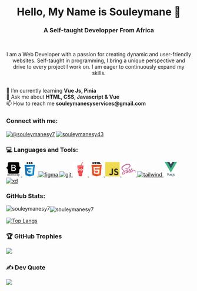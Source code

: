 <h1 align="center">Hello, My Name is Souleymane 👋</h1> 
<h3 align="center">A Self-taught Developper From Africa</h3>
<br>
<p align="center">I am a Web Developer with a passion for creating dynamic and user-friendly websites. Self-taught in programming, I bring a unique perspective and drive to every project I work on. I am eager to continuously expand my skills.</p>
<br>
🌱 I’m currently learning <strong>Vue Js, Pinia</strong><br> 
💬 Ask me about <strong>HTML, CSS, Javascript & Vue</strong><br>
📫 How to reach me <strong> souleymanesyservices@gmail.com </strong>

<h3 align="left">Connect with me:</h3>
<p align="left">
<a href="https://codepen.io/@souleymanesy7" target="blank"><img align="center" src="https://raw.githubusercontent.com/rahuldkjain/github-profile-readme-generator/master/src/images/icons/Social/codepen.svg" alt="@souleymanesy7" height="30" width="40" /></a>
<a href="https://twitter.com/souleymanesy43" target="blank"><img align="center" src="https://raw.githubusercontent.com/rahuldkjain/github-profile-readme-generator/master/src/images/icons/Social/twitter.svg" alt="souleymanesy43" height="30" width="40" /></a>
</p>

<h3 align="left">💻 Languages and Tools:</h3>
<p align="left"> <a href="https://getbootstrap.com" target="_blank" rel="noreferrer"> <img src="https://raw.githubusercontent.com/devicons/devicon/master/icons/bootstrap/bootstrap-plain-wordmark.svg" alt="bootstrap" width="40" height="40"/> </a> <a href="https://www.w3schools.com/css/" target="_blank" rel="noreferrer"> <img src="https://raw.githubusercontent.com/devicons/devicon/master/icons/css3/css3-original-wordmark.svg" alt="css3" width="40" height="40"/> </a> <a href="https://www.figma.com/" target="_blank" rel="noreferrer"> <img src="https://www.vectorlogo.zone/logos/figma/figma-icon.svg" alt="figma" width="40" height="40"/> </a> <a href="https://git-scm.com/" target="_blank" rel="noreferrer"> <img src="https://www.vectorlogo.zone/logos/git-scm/git-scm-icon.svg" alt="git" width="40" height="40"/> </a> <a href="https://gulpjs.com" target="_blank" rel="noreferrer"> <img src="https://raw.githubusercontent.com/devicons/devicon/master/icons/gulp/gulp-plain.svg" alt="gulp" width="40" height="40"/> </a> <a href="https://www.w3.org/html/" target="_blank" rel="noreferrer"> <img src="https://raw.githubusercontent.com/devicons/devicon/master/icons/html5/html5-original-wordmark.svg" alt="html5" width="40" height="40"/> </a> <a href="https://developer.mozilla.org/en-US/docs/Web/JavaScript" target="_blank" rel="noreferrer"> <img src="https://raw.githubusercontent.com/devicons/devicon/master/icons/javascript/javascript-original.svg" alt="javascript" width="40" height="40"/> </a> <a href="https://sass-lang.com" target="_blank" rel="noreferrer"> <img src="https://raw.githubusercontent.com/devicons/devicon/master/icons/sass/sass-original.svg" alt="sass" width="40" height="40"/> </a> <a href="https://tailwindcss.com/" target="_blank" rel="noreferrer"> <img src="https://www.vectorlogo.zone/logos/tailwindcss/tailwindcss-icon.svg" alt="tailwind" width="40" height="40"/> </a> <a href="https://vuejs.org/" target="_blank" rel="noreferrer"> <img src="https://raw.githubusercontent.com/devicons/devicon/master/icons/vuejs/vuejs-original-wordmark.svg" alt="vuejs" width="40" height="40"/> </a> <a href="https://www.adobe.com/products/xd.html" target="_blank" rel="noreferrer"> <img src="https://cdn.worldvectorlogo.com/logos/adobe-xd.svg" alt="xd" width="40" height="40"/> </a> </p>


<h3 align="left">GitHub Stats:</h3>
<p><img align="left" src="https://github-readme-stats.vercel.app/api?username=SouleymaneSy7&theme=dracula&hide_border=false&include_all_commits=true&count_private=false" alt="souleymanesy7" /></p>

<p><img align="center" src="https://github-readme-streak-stats.herokuapp.com/?user=SouleymaneSy7&theme=dracula&hide_border=false" alt="souleymanesy7" /></p>

[![Top Langs](https://github-readme-stats.vercel.app/api/top-langs/?username=SouleymaneSy7)](https://github.com/anuraghazra/github-readme-stats)



<h3 align="left">🏆 GitHub Trophies</h3>

![](https://github-profile-trophy.vercel.app/?username=SouleymaneSy7&theme=dracula&no-frame=true&no-bg=false&margin-w=4)


### ✍️ Dev Quote
![](https://quotes-github-readme.vercel.app/api?type=vetical&theme=tokyonight)

